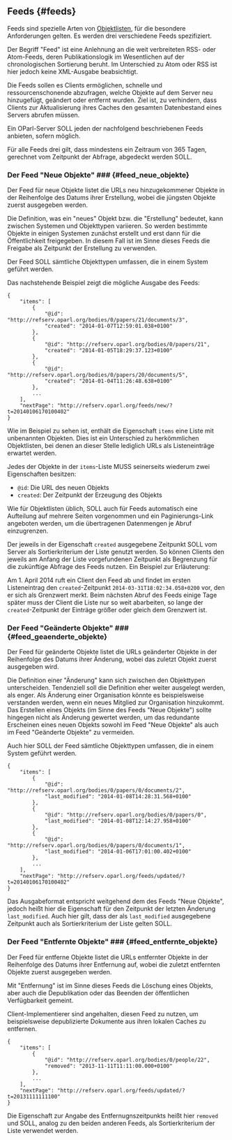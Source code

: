 Feeds  {#feeds}
-----

Feeds sind spezielle Arten von [Objektlisten](#objektlisten), für die
besondere Anforderungen gelten. Es werden drei verschiedene Feeds
spezifiziert.

Der Begriff "Feed" ist eine Anlehnung an die weit verbreiteten RSS- oder 
Atom-Feeds, deren Publikationslogik im Wesentlichen auf der chronologischen
Sortierung beruht. Im Unterschied zu Atom oder RSS ist hier jedoch keine
XML-Ausgabe beabsichtigt.

Die Feeds sollen es Clients ermöglichen, schnelle und ressourcenschonende
abzufragen, welche Objekte auf dem Server neu hinzugefügt, geändert oder
entfernt wurden. Ziel ist, zu verhindern, dass Clients zur Aktualisierung
ihres Caches den gesamten Datenbestand eines Servers abrufen müssen.

Ein OParl-Server SOLL jeden der nachfolgend beschriebenen Feeds anbieten,
sofern möglich.

Für alle Feeds drei gilt, dass mindestens ein Zeitraum von 365 Tagen, 
gerechnet vom Zeitpunkt der Abfrage, abgedeckt werden SOLL.

### Der Feed "Neue Objekte" ### {#feed_neue_objekte}

Der Feed für neue Objekte listet die URLs neu hinzugekommener Objekte in
der Reihenfolge des Datums ihrer Erstellung, wobei die jüngsten Objekte
zuerst ausgegeben werden.

Die Definition, was ein "neues" Objekt bzw. die "Erstellung" bedeutet, kann
zwischen Systemen und Objekttypen variieren. So werden bestimmte Objekte
in einigen Systemen zunächst erstellt und erst dann für die Öffentlichkeit
freigegeben. In diesem Fall ist im Sinne dieses Feeds die Freigabe als
Zeitpunkt der Erstellung zu verwenden.

Der Feed SOLL sämtliche Objekttypen umfassen, die in einem System geführt
werden.

Das nachstehende Beispiel zeigt die mögliche Ausgabe des Feeds:

~~~~~  {#feed_ex1 .json}
{
    "items": [
    	{
    		"@id": "http://refserv.oparl.org/bodies/0/papers/21/documents/3",
    		"created": "2014-01-07T12:59:01.038+0100"
    	},
    	{
    		"@id": "http://refserv.oparl.org/bodies/0/papers/21",
    		"created": "2014-01-05T18:29:37.123+0100"
    	},
    	{
    		"@id": "http://refserv.oparl.org/bodies/0/papers/20/documents/5",
    		"created": "2014-01-04T11:26:48.638+0100"
    	},
    	...
    ],
    "nextPage": "http://refserv.oparl.org/feeds/new/?t=20140106170100402"
}
~~~~~

Wie im Beispiel zu sehen ist, enthält die Eigenschaft `items` eine Liste
mit unbenannten Objekten. Dies ist ein Unterschied zu herkömmlichen Objektlisten,
bei denen an dieser Stelle lediglich URLs als Listeneinträge erwartet werden.

Jedes der Objekte in der `items`-Liste MUSS seinerseits wiederum zwei
Eigenschaften besitzen:

* `@id`: Die URL des neuen Objekts
* `created`: Der Zeitpunkt der Erzeugung des Objekts

Wie für Objektlisten üblich, SOLL auch für Feeds automatisch eine Aufteilung
auf mehrere Seiten vorgenommen und ein Paginierungs-Link angeboten werden, um
die übertragenen Datenmengen je Abruf einzugrenzen.

Der jeweils in der Eigenschaft `created` ausgegebene Zeitpunkt SOLL vom Server
als Sortierkriterium der Liste genutzt werden. So können Clients den jeweils
am Anfang der Liste vorgefundenen Zeitpunkt als Begrenzung für die zukünftige
Abfrage des Feeds nutzen. Ein Beispiel zur Erläuterung:

Am 1. April 2014 ruft ein Client den Feed ab und findet im ersten Listeneintrag
den `created`-Zeitpunkt `2014-03-31T18:02:34.058+0200` vor, den er sich als
Grenzwert merkt. Beim nächsten Abruf des Feeds einige Tage später muss der 
Client die Liste nur so weit abarbeiten, so lange der `created`-Zeitpunkt der
Einträge größer oder gleich dem Grenzwert ist.

### Der Feed "Geänderte Objekte" ### {#feed_geaenderte_objekte}

Der Feed für geänderte Objekte listet die URLs geänderter Objekte in
der Reihenfolge des Datums ihrer Änderung, wobei das zuletzt Objekt
zuerst ausgegeben wird.

Die Definition einer "Änderung" kann sich zwischen den Objekttypen
unterscheiden. Tendenziell soll die Definition eher weiter ausgelegt werden,
als enger. Als Änderung einer Organisation könnte es beispielsweise
verstanden werden, wenn ein neues Mitglied zur Organisation hinzukommt.
Das Erstellen eines Objekts (im Sinne des Feeds "Neue Objekte") sollte
hingegen nicht als Änderung gewertet werden, um das redundante Erscheinen
eines neuen Objekts sowohl im Feed "Neue Objekte" als auch im Feed "Geänderte
Objekte" zu vermeiden.

Auch hier SOLL der Feed sämtliche Objekttypen umfassen, die in einem System 
geführt werden.

~~~~~  {#feed_ex2 .json}
{
    "items": [
    	{
    		"@id": "http://refserv.oparl.org/bodies/0/papers/0/documents/2",
    		"last_modified": "2014-01-08T14:28:31.568+0100"
    	},
    	{
    		"@id": "http://refserv.oparl.org/bodies/0/papers/0",
    		"last_modified": "2014-01-08T12:14:27.958+0100"
    	},
    	{
    		"@id": "http://refserv.oparl.org/bodies/0/papers/0/documents/1",
    		"last_modified": "2014-01-06T17:01:00.402+0100"
    	},
    	...
    ],
    "nextPage": "http://refserv.oparl.org/feeds/updated/?t=20140106170100402"
}
~~~~~

Das Ausgabeformat entspricht weitgehend dem des Feeds "Neue Objekte", jedoch
heißt hier die Eigenschaft für den Zeitpunkt der letzten Änderung `last_modified`. 
Auch hier gilt, dass der als `last_modified` ausgegebene Zeitpunkt auch als
Sortierkriterium der Liste gelten SOLL.

### Der Feed "Entfernte Objekte" ### {#feed_entfernte_objekte}

Der Feed für entferne Objekte listet die URLs entfernter Objekte in
der Reihenfolge des Datums ihrer Entfernung auf, wobei die zuletzt entfernten 
Objekte zuerst ausgegeben werden.

Mit "Entfernung" ist im Sinne dieses Feeds die Löschung eines Objekts, aber
auch die Depublikation oder das Beenden der öffentlichen Verfügbarkeit gemeint.

Client-Implementierer sind angehalten, diesen Feed zu nutzen, um beispielsweise
depublizierte Dokumente aus ihren lokalen Caches zu entfernen.

~~~~~  {#feed_ex3 .json}
{
    "items": [
    	{
    		"@id": "http://refserv.oparl.org/bodies/0/people/22",
    		"removed": "2013-11-11T11:11:00.000+0100"
    	},
    	...
    ],
    "nextPage": "http://refserv.oparl.org/feeds/updated/?t=20131111111100"
}
~~~~~

Die Eigenschaft zur Angabe des Entfernugnszeitpunkts heißt hier `removed` und
SOLL, analog zu den beiden anderen Feeds, als Sortierkriterium der Liste
verwendet werden.
